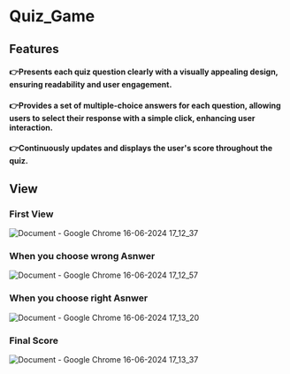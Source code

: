 # Quiz_Game
## Features
#### 👉Presents each quiz question clearly with a visually appealing design, ensuring readability and user engagement.
#### 👉Provides a set of multiple-choice answers for each question, allowing users to select their response with a simple click, enhancing user interaction.
#### 👉Continuously updates and displays the user's score throughout the quiz.

## View
### First View
![Document - Google Chrome 16-06-2024 17_12_37](https://github.com/Aditya206Singh/Quize_Game/assets/114514314/96338fe7-36d4-46a1-b75b-49367c0a8596)

### When you choose wrong Asnwer

![Document - Google Chrome 16-06-2024 17_12_57](https://github.com/Aditya206Singh/Quize_Game/assets/114514314/17c182ef-3fbf-4b34-a345-dec4de4049b4)

### When you choose right Asnwer

![Document - Google Chrome 16-06-2024 17_13_20](https://github.com/Aditya206Singh/Quize_Game/assets/114514314/0be683ed-2b94-46eb-a7a2-3969b4c9f689)

### Final Score

![Document - Google Chrome 16-06-2024 17_13_37](https://github.com/Aditya206Singh/Quize_Game/assets/114514314/310d7931-61e6-4e2a-bbe4-2fe51a6b223a)
